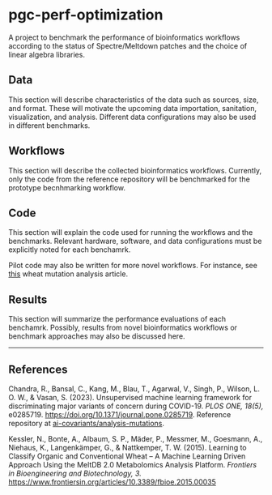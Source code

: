 # pgc-perf-optimization
A project to benchmark the performance of bioinformatics workflows according to the status of Spectre/Meltdown patches and the choice of linear algebra libraries.

## Data
This section will describe characteristics of the data such as sources, size, and format. These will motivate the upcoming data importation, sanitation, visualization, and analysis. Different data configurations may also be used in different benchmarks.

## Workflows
This section will describe the collected bioinformatics workflows. Currently, only the code from the reference repository will be benchmarked for the prototype becnhmarking workflow.

## Code
This section will explain the code used for running the workflows and the benchmarks. Relevant hardware, software, and data configurations must be explicitly noted for each benchamrk.

Pilot code may also be written for more novel workflows. For instance, see [this](https://www.frontiersin.org/articles/10.3389/fbioe.2015.00035/full) wheat mutation analysis article.

## Results
This section will summarize the performance evaluations of each benchamrk. Possibly, results from novel bioinformatics workflows or benchmark approaches may also be discussed here.

---
## References
Chandra, R., Bansal, C., Kang, M., Blau, T., Agarwal, V., Singh, P., Wilson, L. O. W., & Vasan, S. (2023). Unsupervised machine learning framework for discriminating major variants of concern during COVID-19. *PLOS ONE, 18(5),* e0285719. https://doi.org/10.1371/journal.pone.0285719. Reference repository at [ai-covariants/analysis-mutations](https://github.com/ai-covariants/analysis-mutations).

Kessler, N., Bonte, A., Albaum, S. P., Mäder, P., Messmer, M., Goesmann, A., Niehaus, K., Langenkämper, G., & Nattkemper, T. W. (2015). Learning to Classify Organic and Conventional Wheat – A Machine Learning Driven Approach Using the MeltDB 2.0 Metabolomics Analysis Platform. *Frontiers in Bioengineering and Biotechnology, 3.* https://www.frontiersin.org/articles/10.3389/fbioe.2015.00035
